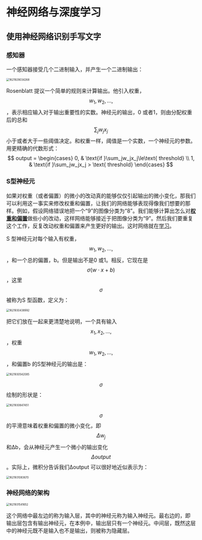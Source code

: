 # 神经网络与深度学习

## 使用神经网络识别手写文字

### 感知器

⼀个感知器接受⼏个⼆进制输⼊，并产⽣⼀个⼆进制输出：

<img src="D:/GitBook/images/1621929034268.png" alt="1621929034268" style="zoom: 50%;" />

Rosenblatt 提议⼀个简单的规则来计算输出。他引⼊权重，$$w_1,w_2,...,$$，表⽰相应输⼊对于输出重要性的实数。神经元的输出，0 或者1，则由分配权重后的总和$$\sum_jw_jx_j$$ ⼩于或者⼤于⼀些阈值决定。和权重⼀样，阈值是⼀个实数，⼀个神经元的参数。⽤更精确的代数形式：
$$
output =
\begin{cases} 
0,  & \text{if }\sum_jw_jx_j\le\text{ threshold} \\
1, & \text{if }\sum_jw_jx_j > \text{ threshold}
\end{cases}
$$

### S型神经元

如果对权重（或者偏置）的微⼩的改动真的能够仅仅引起输出的微⼩变化，那我们可以利⽤这⼀事实来修改权重和偏置，让我们的⽹络能够表现得像我们想要的那样。例如，假设⽹络错误地把⼀个“9”的图像分类为“8”。我们能够计算出怎么对<u>**权重和偏置**</u>做些⼩的改动，这样⽹络能够接近于把图像分类为“9”。然后我们要重复这个⼯作，反复改动权重和偏置来产⽣更好的输出。这时⽹络就在<u>学习</u>。

S 型神经元对每个输⼊有权重，$$w_1,w_2,...,$$，和⼀个总的偏置，b。但是输出不是0 或1。相反，它现在是$$\sigma(w \cdot x+b)$$，这⾥$$\sigma$$被称为S 型函数，定义为：

<img src="D:/GitBook/images/1621930438992.png" alt="1621930438992" style="zoom: 50%;" />

把它们放在⼀起来更清楚地说明，⼀个具有输⼊$$x_1,x_2,...,$$，权重$$w_1,w_2,...,$$，和偏置b 的S型神经元的输出是：

<img src="D:/GitBook/images/1621930542085.png" alt="1621930542085" style="zoom:50%;" />

$$\sigma$$绘制的形状是：

<img src="D:/GitBook/images/1621930647451.png" alt="1621930647451" style="zoom:50%;" />

$$\sigma$$的平滑意味着权重和偏置的微⼩变化，即$$\Delta w_j$$ 和Δb，会从神经元产⽣⼀个微⼩的输出变化$$\Delta output$$。实际上，微积分告诉我们Δoutput 可以很好地近似表⽰为：

<img src="D:/GitBook/images/1621931083670.png" alt="1621931083670" style="zoom:50%;" />

### 神经网络的架构

<img src="D:/GitBook/images/1621931541652.png" alt="1621931541652" style="zoom:50%;" />

这个⽹络中最左边的称为输⼊层，其中的神经元称为输⼊神经元。最右边的，即
输出层包含有输出神经元，在本例中，输出层只有⼀个神经元。中间层，既然这层中的神经元既不是输⼊也不是输出，则被称为隐藏层。